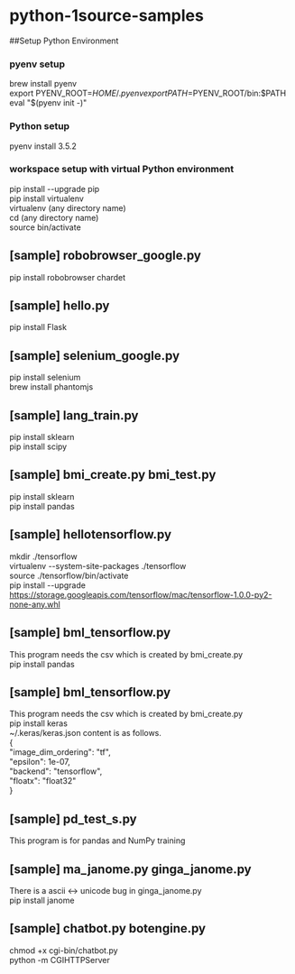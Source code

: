 # python-1source-samples

##Setup Python Environment

### pyenv setup
brew install pyenv  
export PYENV_ROOT=$HOME/.pyenv  
export PATH=$PYENV_ROOT/bin:$PATH  
eval "$(pyenv init -)"  

### Python setup
pyenv install 3.5.2  

### workspace setup with virtual Python environment
pip install --upgrade pip  
pip install virtualenv  
virtualenv (any directory name)  
cd (any directory name)  
source bin/activate  

## [sample] robobrowser_google.py
pip install robobrowser chardet  

## [sample] hello.py
pip install Flask  

## [sample] selenium_google.py
pip install selenium  
brew install phantomjs  

## [sample] lang_train.py
pip install sklearn  
pip install scipy  

## [sample] bmi_create.py bmi_test.py
pip install sklearn  
pip install pandas  

## [sample] hellotensorflow.py  
mkdir ./tensorflow  
virtualenv --system-site-packages ./tensorflow  
source ./tensorflow/bin/activate  
pip install --upgrade https://storage.googleapis.com/tensorflow/mac/tensorflow-1.0.0-py2-none-any.whl  

## [sample] bml_tensorflow.py  
This program needs the csv which is created by bmi_create.py  
pip install pandas  

## [sample] bml_tensorflow.py  
This program needs the csv which is created by bmi_create.py  
pip install keras  
~/.keras/keras.json content is as follows.  
{  
    "image_dim_ordering": "tf",  
    "epsilon": 1e-07,  
    "backend": "tensorflow",  
    "floatx": "float32"  
}  

## [sample] pd_test_s.py  
This program is for pandas and NumPy training  

## [sample] ma_janome.py  ginga_janome.py
There is a ascii <-> unicode bug in ginga_janome.py  
pip install janome  

## [sample] chatbot.py  botengine.py  
chmod +x cgi-bin/chatbot.py  
python -m CGIHTTPServer  
